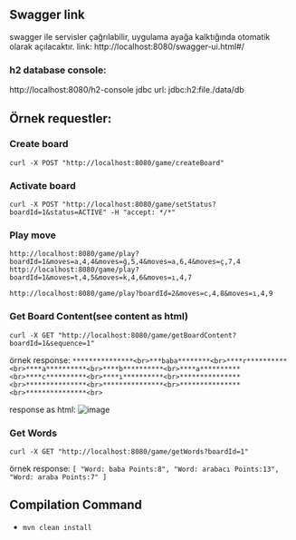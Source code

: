 ## Swagger link
swagger ile servisler çağrılabilir, uygulama ayağa kalktığında otomatik olarak açılacaktır. link:
http://localhost:8080/swagger-ui.html#/

### h2 database console:
http://localhost:8080/h2-console
jdbc url: jdbc:h2:file./data/db

## Örnek requestler:

### Create board
`curl -X POST "http://localhost:8080/game/createBoard"`

### Activate board
`curl -X POST "http://localhost:8080/game/setStatus?boardId=1&status=ACTIVE" -H "accept: */*"`

### Play move
`http://localhost:8080/game/play?boardId=1&moves=a,4,4&moves=ğ,5,4&moves=a,6,4&moves=ç,7,4`
`http://localhost:8080/game/play?boardId=1&moves=t,4,5&moves=k,4,6&moves=ı,4,7`

`http://localhost:8080/game/play?boardId=2&moves=c,4,8&moves=ı,4,9`

### Get Board Content(see content as html)
`curl -X GET "http://localhost:8080/game/getBoardContent?boardId=1&sequence=1"`

örnek response:
`***************<br>***baba********<br>****r**********<br>****a**********<br>****b**********<br>****a**********<br>****c**********<br>****ı**********<br>***************<br>***************<br>***************<br>***************<br>***************<br>`


response as html:
![image](https://user-images.githubusercontent.com/22787298/72561195-baa98b00-38b9-11ea-96bd-c921f4d4db89.png)
  

### Get Words
`curl -X GET "http://localhost:8080/game/getWords?boardId=1"`

örnek response:
`[
  "Word: baba Points:8",
  "Word: arabacı Points:13",
  "Word: araba Points:7"
]`

## Compilation Command
- `mvn clean install`
